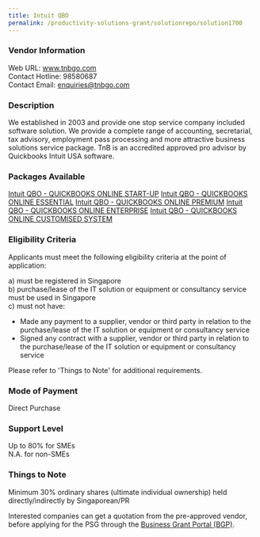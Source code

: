 ```yaml
---
title: Intuit QBO
permalink: /productivity-solutions-grant/solutionrepo/solution1700
---
```


### Vendor Information
Web URL: www.tnbgo.com <br>Contact Hotline: 98580687 <br>Contact Email: enquiries@tnbgo.com <br>

### Description

We established in 2003 and provide one stop service company included software solution. We provide a complete range of accounting, secretarial, tax advisory, employment pass processing and more attractive business solutions service package. TnB is an accredited approved pro advisor by Quickbooks Intuit USA software.

### Packages Available

<a href='https://www.gobusiness.gov.sg/images/psg/Desensitised_TNB_GLOBAL_20200356_Annex_3_Part_1.pdf' target='_blank'>Intuit QBO - QUICKBOOKS ONLINE START-UP</a>
<a href='https://www.gobusiness.gov.sg/images/psg/Desensitised_TNB_GLOBAL_20200356_Annex_3_Part_2.pdf' target='_blank'>Intuit QBO - QUICKBOOKS ONLINE  ESSENTIAL</a>
<a href='https://www.gobusiness.gov.sg/images/psg/Desensitised_TNB_GLOBAL_20200356_Annex_3_Part_3.pdf' target='_blank'>Intuit QBO - QUICKBOOKS ONLINE  PREMIUM</a>
<a href='https://www.gobusiness.gov.sg/images/psg/Desensitised_TNB_GLOBAL_20200356_Annex_3_Part_4.pdf' target='_blank'>Intuit QBO - QUICKBOOKS ONLINE  ENTERPRISE</a>
<a href='https://www.gobusiness.gov.sg/images/psg/Desensitised_TNB_GLOBAL_20200356_Annex_3_Part_5.pdf' target='_blank'>Intuit QBO - QUICKBOOKS ONLINE CUSTOMISED SYSTEM</a>

### Eligibility Criteria

Applicants must meet the following eligibility criteria at the point of application:

a) must be registered in Singapore <br>
b) purchase/lease of the IT solution or equipment or consultancy service must be used in Singapore <br>
c) must not have:
- Made any payment to a supplier, vendor or third party in relation to the purchase/lease of the IT solution or equipment or consultancy service
- Signed any contract with a supplier, vendor or third party in relation to the purchase/lease of the IT solution or equipment or consultancy service

Please refer to 'Things to Note' for additional requirements.

### Mode of Payment
Direct Purchase

### Support Level
Up to 80% for SMEs <br>
N.A. for non-SMEs

### Things to Note
Minimum 30% ordinary shares (ultimate individual ownership) held directly/indirectly by Singaporean/PR

Interested companies can get a quotation from the pre-approved vendor, before applying for the PSG through the <a target='_blank' href='https://www.businessgrants.gov.sg/'>Business Grant Portal (BGP)</a>.
